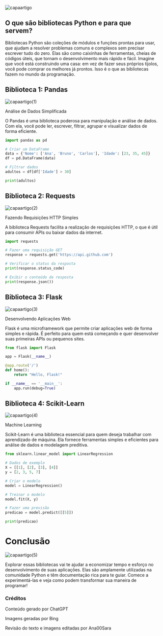 ![capaartigo](https://github.com/Ana00Sara/Artigo-tecnico-gerado-por-I.A/assets/168794223/d55e708f-6a42-4501-9849-a7c6bbcd4173)

## O que são bibliotecas Python e para que servem?

Bibliotecas Python são coleções de módulos e funções prontas para usar, que ajudam a resolver problemas comuns e complexos sem precisar escrever tudo do zero. Elas são como caixinhas de ferramentas, cheias de códigos úteis, que tornam o desenvolvimento mais rápido e fácil. Imagine que você está construindo uma casa: em vez de fazer seus próprios tijolos, você pode comprar os melhores já prontos. Isso é o que as bibliotecas fazem no mundo da programação.

## Biblioteca 1: Pandas
![capaartigo(1)](https://github.com/Ana00Sara/Artigo-tecnico-gerado-por-I.A/assets/168794223/303d9f35-2cd1-4424-92e9-8229cda4124c)

Análise de Dados Simplificada

O Pandas é uma biblioteca poderosa para manipulação e análise de dados. Com ela, você pode ler, escrever, filtrar, agrupar e visualizar dados de forma eficiente.

```python
import pandas as pd

# Criar um DataFrame
data = {'Nome': ['Ana', 'Bruno', 'Carlos'], 'Idade': [23, 35, 45]}
df = pd.DataFrame(data)

# Filtrar dados
adultos = df[df['Idade'] > 30]

print(adultos)
```

## Biblioteca 2: Requests
![capaartigo(2)](https://github.com/Ana00Sara/Artigo-tecnico-gerado-por-I.A/assets/168794223/00475a3a-6d90-47a6-a550-3bcead676339)

Fazendo Requisições HTTP Simples

A biblioteca Requests facilita a realização de requisições HTTP, o que é útil para consumir APIs ou baixar dados da internet.

```python
import requests

# Fazer uma requisição GET
response = requests.get('https://api.github.com')

# Verificar o status da resposta
print(response.status_code)

# Exibir o conteúdo da resposta
print(response.json())
```

## Biblioteca 3: Flask
![capaartigo(3)](https://github.com/Ana00Sara/Artigo-tecnico-gerado-por-I.A/assets/168794223/c22d1018-0556-42f7-8ac2-02d5790a8e45)

Desenvolvendo Aplicações Web

Flask é uma microframework que permite criar aplicações web de forma simples e rápida. É perfeito para quem está começando e quer desenvolver suas primeiras APIs ou pequenos sites.

```python
from flask import Flask

app = Flask(__name__)

@app.route('/')
def home():
    return "Hello, Flask!"

if __name__ == '__main__':
    app.run(debug=True)
```

## Biblioteca 4: Scikit-Learn
![capaartigo(4)](https://github.com/Ana00Sara/Artigo-tecnico-gerado-por-I.A/assets/168794223/ea2053ba-081e-4872-ad7b-ea55f5b74881)

Machine Learning

Scikit-Learn é uma biblioteca essencial para quem deseja trabalhar com aprendizado de máquina. Ela fornece ferramentas simples e eficientes para análise de dados e modelagem preditiva.

```python
from sklearn.linear_model import LinearRegression

# Dados de exemplo
X = [[1], [2], [3], [4]]
y = [2, 3, 5, 7]

# Criar o modelo
model = LinearRegression()

# Treinar o modelo
model.fit(X, y)

# Fazer uma previsão
predicao = model.predict([[5]])

print(predicao)
```

# Conclusão
![capaartigo(5)](https://github.com/Ana00Sara/Artigo-tecnico-gerado-por-I.A/assets/168794223/017578c4-f9a2-4cd7-8458-1dab2174712b)


Explorar essas bibliotecas vai te ajudar a economizar tempo e esforço no desenvolvimento de suas aplicações. Elas são amplamente utilizadas na comunidade Python e têm documentação rica para te guiar. Comece a experimentá-las e veja como podem transformar sua maneira de programar!

### Créditos

Conteúdo gerado por ChatGPT

Imagens geradas por Bing

Revisão do texto e imagens editadas por Ana00Sara
